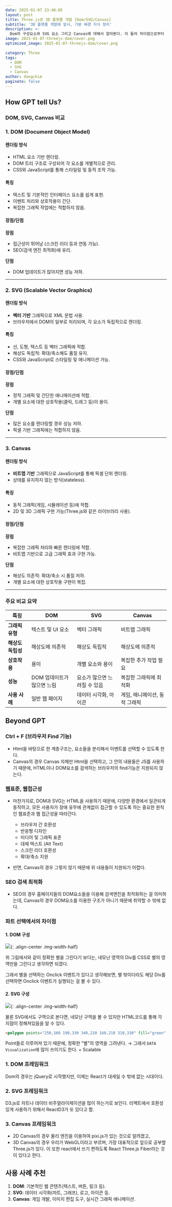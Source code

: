 ```yaml
---
date: 2025-01-07 23:48:05
layout: post
title: Three.js로 3D 플랫폼 개발 [Dom/SVG/Canvas]
subtitle: '3D 플랫폼 개발에 앞서, 기본 배경 지식 정리'
description: >-
  Dom의 구성요소와 SVG 요소 그리고 Canvas에 대해서 알아본다. 이 들의 차이점으로부터 3D 플랫폼에 쓰이는 도구에 대해서 조금 더 알아가는 시간을 갖어보자.
image: 2025-01-07-threejs-dom/cover.png
optimized_image: 2025-01-07-threejs-dom/cover.png
  
category: Three
tags:
  - DOM
  - SVG
  - Canvas
author: dongckim
paginate: false
---
```



## How GPT tell Us?

### DOM, SVG, Canvas 비교

### 1. **DOM (Document Object Model)**
#### 렌더링 방식
- HTML 요소 기반 렌더링.
- DOM 트리 구조로 구성되어 각 요소를 개별적으로 관리.
- CSS와 JavaScript를 통해 스타일링 및 동적 조작 가능.

#### 특징
- 텍스트 및 기본적인 인터페이스 요소를 쉽게 표현.
- 이벤트 처리와 상호작용이 간단.
- 복잡한 그래픽 작업에는 적합하지 않음.

#### 장점/단점
**장점**
- 접근성이 뛰어남 (스크린 리더 등과 연동 가능).
- SEO(검색 엔진 최적화)에 유리.

**단점**
- DOM 업데이트가 많아지면 성능 저하.

---

### 2. **SVG (Scalable Vector Graphics)**
#### 렌더링 방식
- **벡터 기반** 그래픽으로 XML 문법 사용.
- 브라우저에서 DOM의 일부로 처리되며, 각 요소가 독립적으로 렌더링.

#### 특징
- 선, 도형, 텍스트 등 벡터 그래픽에 적합.
- 해상도 독립적: 확대/축소해도 품질 유지.
- CSS와 JavaScript로 스타일링 및 애니메이션 가능.

#### 장점/단점
**장점**
- 정적 그래픽 및 간단한 애니메이션에 적합.
- 개별 요소에 대한 상호작용(클릭, 드래그 등)이 용이.

**단점**
- 많은 요소를 렌더링할 경우 성능 저하.
- 픽셀 기반 그래픽에는 적합하지 않음.

---

### 3. **Canvas**
#### 렌더링 방식
- **비트맵 기반** 그래픽으로 JavaScript를 통해 픽셀 단위 렌더링.
- 상태를 유지하지 않는 방식(stateless).

#### 특징
- 동적 그래픽(게임, 시뮬레이션 등)에 적합.
- 2D 및 3D 그래픽 구현 가능(Three.js와 같은 라이브러리 사용).

#### 장점/단점
**장점**
- 복잡한 그래픽 처리와 빠른 렌더링에 적합.
- 비트맵 기반으로 고급 그래픽 효과 구현 가능.

**단점**
- 해상도 의존적: 확대/축소 시 품질 저하.
- 개별 요소에 대한 상호작용 구현이 복잡.

---

### 주요 비교 요약

| **특징**          | **DOM**                      | **SVG**                         | **Canvas**                    |
|--------------------|------------------------------|----------------------------------|--------------------------------|
| **그래픽 유형**    | 텍스트 및 UI 요소            | 벡터 그래픽                     | 비트맵 그래픽                 |
| **해상도 독립성**  | 해상도에 의존적              | 해상도 독립적                   | 해상도에 의존적               |
| **상호작용**       | 용이                         | 개별 요소와 용이                | 복잡한 추가 작업 필요         |
| **성능**           | DOM 업데이트가 많으면 느림   | 요소가 많으면 느려질 수 있음    | 복잡한 그래픽에 최적화        |
| **사용 사례**      | 일반 웹 페이지               | 데이터 시각화, 아이콘           | 게임, 애니메이션, 동적 그래픽 |



## Beyond GPT

### Ctrl + F (브라우저 Find 기능)
- Html을 바탕으로 한 계층구조는, 요소들을 분리해서 이벤트를 선택할 수 있도록 한다.
- Canvas의 경우 Canvas 자체만 Html을 선택하고, 그 안의 내용들은 JS를 사용하기 때문에, HTML이나 DOM요소를 검색하는 브라우저의 find기능은 지원되지 않는다.

### 웹표준, 웹접근성
- 마찬가지로, DOM과 SVG는 HTML을 사용하기 때문에, 다양한 환경에서 일관되게 동작하고, 모든 사용자가 장애 유무에 관계없이 접근할 수 있도록 하는 중요한 원칙인 웹표준과 웹 접근성을 따라간다.
    - 브라우저 간 호환성
    - 반응형 디자인
    - 미디어 및 그래픽 표준
    - 대체 텍스트 (Alt Text)
    - 스크린 리더 호환성
    - 확대/축소 지원

- 반면, Canvas의 경우 그렇지 않기 때문에 위 내용들이 지원되기 어렵다.

### SEO 검색 최적화
- SEO의 경우 홈페이지들의 DOM요소들을 이용해 검색엔진을 최적화하는 걸 의미하는데, Canvas의 경우 DOM요소를 이용한 구조가 아니기 때문에 취약할 수 밖에 없다.

### 파트 선택에서의 차이점

#### 1. DOM 구성
![]({{site.url}}/assets/img/2025-01-07-threejs-dom/domstar.png){: .align-center .img-width-half}

위 그림에서와 같이 정확한 별을 그린다기 보다는, 네모난 영역의 Div를 CSS로 별의 영역만을 그린다고 생각하면 되겠다.

그래서 별을 선택하는 Onclick 이벤트가 있다고 생각해보면, 별 밖이더라도 해당 Div를 선택하면 Onclick 이벤트가 실행되는 걸 볼 수 있다.

#### 2. SVG 구성

![]({{site.url}}/assets/img/2025-01-07-threejs-dom/svgstar.png){: .align-center .img-width-half}

물론 SVG에서도 구역으로 본다면, 네모난 구역을 볼 수 있지만 HTML코드를 통해 각 지점이 정해져있음을 알 수 있다.

```html
<polygon points="250,160 190,330 340,210 160,210 310,330" fill="green" onclick="clickSvg()"></polygon>
```

Point들로 이루어져 있기 때문에, 정확한 "별"의 영역을 그려낸다. → 그래서 `DATA Visualization`에 많이 쓰이기도 한다. + Scalable

### 1. DOM 프레임워크
Dom의 경우는 jQuery로 시작했지만, 이제는 React가 대세일 수 밖에 없는 시대이다.

### 2. SVG 프레임워크
D3.js로 차트나 데이터 비주얼라이제이션을 많이 하는거로 보인다. 리액트에서 호환성있게 사용하기 위해서 ReactD3가 또 있다고 함.

### 3. Canvas 프레임워크

- 2D Canvas의 경우 물리 엔진을 이용하여 pixi.js가 있는 것으로 알려졌고, 
- 3D Canvas의 경우 우리가 WebGL이라고 부르며, 가장 대표적으로 앞으로 공부할 Three.js가 있다. 이 또한 react에서 쓰기 편하도록 React Three.js Fiber라는 것이 있다고 한다.

## 사용 사례 추천
1. **DOM**: 기본적인 웹 콘텐츠(텍스트, 버튼, 링크 등).
2. **SVG**: 데이터 시각화(차트, 그래프), 로고, 아이콘 등.
3. **Canvas**: 게임 개발, 이미지 편집 도구, 실시간 그래픽 애니메이션.